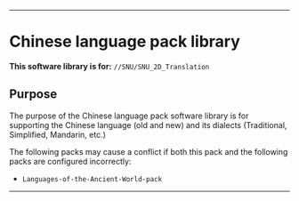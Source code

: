 
***

# Chinese language pack library

**This software library is for:** `//SNU/SNU_2D_Translation`

## Purpose

The purpose of the Chinese language pack software library is for supporting the Chinese language (old and new) and its dialects (Traditional, Simplified, Mandarin, etc.)

The following packs may cause a conflict if both this pack and the following packs are configured incorrectly:

* `Languages-of-the-Ancient-World-pack`

***
